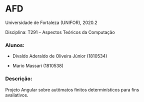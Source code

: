 # AFD

Universidade de Fortaleza (UNIFOR), 2020.2

Disciplina: T291 – Aspectos Teóricos da Computação

### Alunos: 

- Divaldo Aderaldo de Oliveira Júnior (1810534)

- Mario Massari (1810538)

### Descrição: 
Projeto Angular sobre autômatos finitos determinísticos para fins avaliativos.
